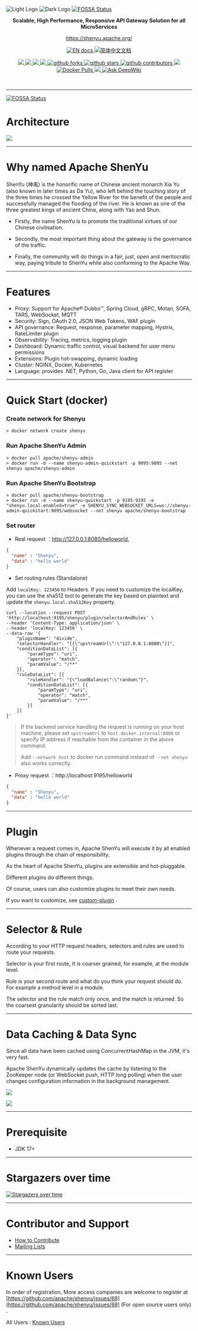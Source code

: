 ![Light Logo](https://raw.githubusercontent.com/apache/shenyu-website/main/static/img/logo-light.svg#gh-dark-mode-only)
![Dark Logo](https://raw.githubusercontent.com/apache/shenyu-website/main/static/img/logo.svg#gh-light-mode-only)
[![FOSSA Status](https://app.fossa.com/api/projects/git%2Bgithub.com%2FJesse1206%2Fshenyu.svg?type=shield)](https://app.fossa.com/projects/git%2Bgithub.com%2FJesse1206%2Fshenyu?ref=badge_shield)

<p align="center">
  <strong>Scalable, High Performance, Responsive API Gateway Solution for all MicroServices</strong>
</p>
<p align="center">
  <a href="https://shenyu.apache.org/">https://shenyu.apache.org/</a>
</p>

<p align="center">
  <a href="https://shenyu.apache.org/docs/index" >
    <img src="https://img.shields.io/badge/document-English-blue.svg" alt="EN docs" />
  </a>
  <a href="https://shenyu.apache.org/zh/docs/index">
    <img src="https://img.shields.io/badge/文档-简体中文-blue.svg" alt="简体中文文档" />
  </a>
</p>

<p align="center">
    <a target="_blank" href="https://search.maven.org/search?q=g:org.apache.shenyu%20AND%20a:shenyu">
        <img src="https://img.shields.io/maven-central/v/org.apache.shenyu/shenyu.svg?label=maven%20central" />
    </a>
    <a target="_blank" href="https://github.com/apache/shenyu/blob/master/LICENSE">
        <img src="https://img.shields.io/badge/License-Apache%202.0-blue.svg?label=license" />
    </a>
    <a target="_blank" href="https://www.oracle.com/technetwork/java/javase/downloads/index.html">
        <img src="https://img.shields.io/badge/JDK-17+-green.svg" />
    </a>
    <a target="_blank" href="https://github.com/apache/shenyu/actions">
        <img src="https://github.com/apache/shenyu/workflows/ci/badge.svg" />
    </a>
   <a target="_blank" href='https://github.com/apache/shenyu'>
        <img src="https://img.shields.io/github/forks/apache/shenyu.svg" alt="github forks"/>
   </a>
   <a target="_blank" href='https://github.com/apache/shenyu'>
        <img src="https://img.shields.io/github/stars/apache/shenyu.svg" alt="github stars"/>
   </a>
   <a target="_blank" href='https://github.com/apache/shenyu'>
        <img src="https://img.shields.io/github/contributors/apache/shenyu.svg" alt="github contributors"/>
   </a>
   <a target="_blank" href="https://codecov.io/gh/apache/shenyu">
        <img src="https://codecov.io/gh/apache/shenyu/branch/master/graph/badge.svg" />
   </a>
  <a target="_blank" href="https://hub.docker.com/r/apache/shenyu-bootstrap/tags">
    <image src="https://img.shields.io/docker/pulls/apache/shenyu-bootstrap" alt="Docker Pulls"/>
  </a>
  <a target="_blank" href="https://gitpod.io/#https://github.com/apache/shenyu">
    <image src="https://img.shields.io/badge/Contribute%20with-Gitpod-908a85?logo=gitpod&color=green"/>
  </a>
  <a target="_blank" href="https://deepwiki.com/apache/shenyu">
    <img src="https://deepwiki.com/badge.svg" alt="Ask DeepWiki">
  </a>
</p>
<br/>

---


[![FOSSA Status](https://app.fossa.com/api/projects/git%2Bgithub.com%2FJesse1206%2Fshenyu.svg?type=large)](https://app.fossa.com/projects/git%2Bgithub.com%2FJesse1206%2Fshenyu?ref=badge_large)

# Architecture
 
 ![](https://shenyu.apache.org/img/architecture/shenyu-architecture-3d.png)  
 
---- 

# Why named Apache ShenYu

ShenYu (神禹) is the honorific name of Chinese ancient monarch Xia Yu (also known in later times as Da Yu), 
who left behind the touching story of the three times he crossed the Yellow River for the benefit of the people and successfully managed the flooding of the river. 
He is known as one of the three greatest kings of ancient China, along with Yao and Shun.

   * Firstly, the name ShenYu is to promote the traditional virtues of our Chinese civilisation.

   * Secondly, the most important thing about the gateway is the governance of the traffic.

   * Finally, the community will do things in a fair, just, open and meritocratic way, paying tribute to ShenYu while also conforming to the Apache Way.

--- 

# Features

* Proxy: Support for Apache® Dubbo™, Spring Cloud, gRPC, Motan, SOFA, TARS, WebSocket, MQTT
* Security: Sign, OAuth 2.0, JSON Web Tokens, WAF plugin
* API governance: Request, response, parameter mapping, Hystrix, RateLimiter plugin
* Observability: Tracing, metrics, logging plugin
* Dashboard: Dynamic traffic control, visual backend for user menu permissions
* Extensions: Plugin hot-swapping, dynamic loading
* Cluster: NGINX, Docker, Kubernetes
* Language: provides .NET, Python, Go, Java client for API register
   
---  

# Quick Start (docker)

### Create network for Shenyu

```
> docker network create shenyu
```

### Run Apache ShenYu Admin

```
> docker pull apache/shenyu-admin
> docker run -d --name shenyu-admin-quickstart -p 9095:9095 --net shenyu apache/shenyu-admin
```

### Run Apache ShenYu Bootstrap

```
> docker pull apache/shenyu-bootstrap
> docker run -d --name shenyu-quickstart -p 9195:9195 -e "shenyu.local.enabled=true" -e SHENYU_SYNC_WEBSOCKET_URLS=ws://shenyu-admin-quickstart:9095/websocket --net shenyu apache/shenyu-bootstrap
```                       

### Set router

* Real request  ：http://127.0.0.1:8080/helloworld,

```json
{
  "name" : "Shenyu",
  "data" : "hello world"
}
```

* Set routing rules (Standalone)

Add `localKey: 123456` to Headers. If you need to customize the localKey, you can use the sha512 tool to generate the key based on plaintext and update the `shenyu.local.sha512Key` property.

```
curl --location --request POST 'http://localhost:9195/shenyu/plugin/selectorAndRules' \
--header 'Content-Type: application/json' \
--header 'localKey: 123456' \
--data-raw '{
    "pluginName": "divide",
    "selectorHandler": "[{\"upstreamUrl\":\"127.0.0.1:8080\"}]",
    "conditionDataList": [{
        "paramType": "uri",
        "operator": "match",
        "paramValue": "/**"
    }],
    "ruleDataList": [{
        "ruleHandler": "{\"loadBalance\":\"random\"}",
        "conditionDataList": [{
            "paramType": "uri",
            "operator": "match",
            "paramValue": "/**"
        }]
    }]
}'
```
> If the backend service handling the request is running on your host machine, please set `upstreamUrl` to `host.docker.internal:8080` or specify IP address  if reachable from the container in the above command.
> 
> Add `--network host` to docker run command instead of `--net shenyu` also works correctly.
* Proxy request ：http://localhost:9195/helloworld 

```json
{
  "name" : "Shenyu",
  "data" : "hello world"
}
```
---

# Plugin

 Whenever a request comes in, Apache ShenYu will execute it by all enabled plugins through the chain of responsibility.
 
 As the heart of Apache ShenYu, plugins are extensible and hot-pluggable.
 
 Different plugins do different things.
 
 Of course, users can also customize plugins to meet their own needs.
 
 If you want to customize, see [custom-plugin](https://shenyu.apache.org/docs/developer/custom-plugin/) .
 
---  
 
# Selector & Rule 

  According to your HTTP request headers, selectors and rules are used to route your requests.
  
  Selector is your first route, It is coarser grained, for example, at the module level.
  
  Rule is your second route and what do you think your request should do. For example a method level in a module.
  
  The selector and the rule match only once, and the match is returned. So the coarsest granularity should be sorted last.
 
---  
   
# Data Caching & Data Sync
 
  Since all data have been cached using ConcurrentHashMap in the JVM, it's very fast.
  
  Apache ShenYu dynamically updates the cache by listening to the ZooKeeper node (or WebSocket push, HTTP long polling) when the user changes configuration information in the background management.
  
  ![](https://shenyu.apache.org/img/shenyu/dataSync/shenyu-config-processor-en.png)
  
  ![](https://shenyu.apache.org/img/shenyu/dataSync/config-strategy-processor-en.png)

---    

# Prerequisite
 
   * JDK 17+
   
--- 
        
# Stargazers over time

[![Stargazers over time](https://starchart.cc/apache/shenyu.svg)](https://starchart.cc/apache/shenyu.svg)

---  

# Contributor and Support

* [How to Contribute](https://shenyu.apache.org/community/contributor-guide)
* [Mailing Lists](mailto:dev@shenyu.apache.org)

---  

# Known Users

In order of registration, More access companies are welcome to register at [https://github.com/apache/shenyu/issues/68](https://github.com/apache/shenyu/issues/68) (For open source users only) .

All Users : [Known Users](https://shenyu.apache.org/community/user-registration)